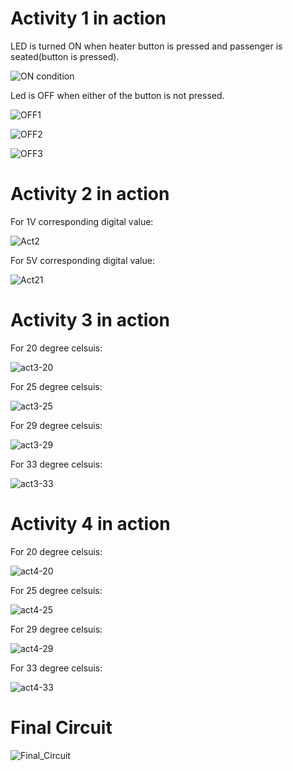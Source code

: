 # Activity 1 in action

LED is turned ON when heater button is pressed and passenger is seated(button is pressed).

![ON condition](https://user-images.githubusercontent.com/80452069/115908438-cc4bec00-a487-11eb-9e6b-32c2842d0d94.PNG)

Led is OFF when either of the button is not pressed.

![OFF1](https://user-images.githubusercontent.com/80452069/115908916-67dd5c80-a488-11eb-899d-99267126a138.PNG)

![OFF2](https://user-images.githubusercontent.com/80452069/115908926-6ad84d00-a488-11eb-9e60-53973fb85e28.PNG)

![OFF3](https://user-images.githubusercontent.com/80452069/115912926-93167a80-a48d-11eb-91b7-405f82bc503f.PNG)

# Activity 2 in action

For 1V corresponding digital value:

![Act2](https://user-images.githubusercontent.com/80452069/116539929-22e17c00-a907-11eb-80f5-9a44bf3330cf.PNG)

For 5V corresponding digital value:

![Act21](https://user-images.githubusercontent.com/80452069/116540100-54f2de00-a907-11eb-858d-a998ba6d6cf5.PNG)

# Activity 3 in action

For 20 degree celsuis:

![act3-20](https://user-images.githubusercontent.com/80452069/116540257-8bc8f400-a907-11eb-9976-a591818ae887.PNG)

For 25 degree celsuis:

![act3-25](https://user-images.githubusercontent.com/80452069/116540373-b155fd80-a907-11eb-89c6-871dd75da31b.PNG)

For 29 degree celsuis:

![act3-29](https://user-images.githubusercontent.com/80452069/116540417-bdda5600-a907-11eb-88b0-595488e6bc82.PNG)

For 33 degree celsuis:

![act3-33](https://user-images.githubusercontent.com/80452069/116540485-d6e30700-a907-11eb-8eb1-79518c4372b7.PNG)

# Activity 4 in action

For 20 degree celsuis:

![act4-20](https://user-images.githubusercontent.com/80452069/116541248-da2ac280-a908-11eb-84b0-3ba6fc2c1d44.PNG)

For 25 degree celsuis:

![act4-25](https://user-images.githubusercontent.com/80452069/116541638-558c7400-a909-11eb-8aac-67a414a29bb4.PNG)

For 29 degree celsuis:

![act4-29](https://user-images.githubusercontent.com/80452069/116541674-6341f980-a909-11eb-9954-e72f754a00e5.PNG)

For 33 degree celsuis:

![act4-33](https://user-images.githubusercontent.com/80452069/116541704-6e952500-a909-11eb-9c0d-55b47b35c363.PNG)

# Final Circuit

![Final_Circuit](https://user-images.githubusercontent.com/80452069/116544522-e31d9300-a90c-11eb-9e19-497e37b52310.PNG)

